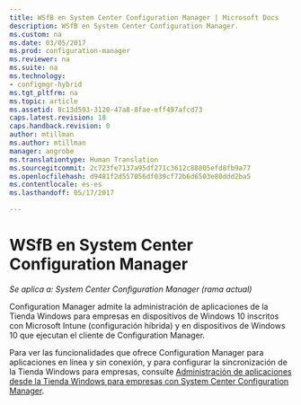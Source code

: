 ```yaml
---
title: WSfB en System Center Configuration Manager | Microsoft Docs
description: WSfB en System Center Configuration Manager.
ms.custom: na
ms.date: 03/05/2017
ms.prod: configuration-manager
ms.reviewer: na
ms.suite: na
ms.technology:
- configmgr-hybrid
ms.tgt_pltfrm: na
ms.topic: article
ms.assetid: 8c13d593-3120-47a8-8fae-eff497afcd73
caps.latest.revision: 18
caps.handback.revision: 0
author: mtillman
ms.author: mtillman
manager: angrobe
ms.translationtype: Human Translation
ms.sourcegitcommit: 2c723fe7137a95df271c3612c88805efd8fb9a77
ms.openlocfilehash: d9481f2d557056df039cf72b6d6503e80ddd2ba5
ms.contentlocale: es-es
ms.lasthandoff: 05/17/2017

---
```

# <a name="wsfb-in-system-center-configuration-manager"></a>WSfB en System Center Configuration Manager

*Se aplica a: System Center Configuration Manager (rama actual)*

Configuration Manager admite la administración de aplicaciones de la Tienda Windows para empresas en dispositivos de Windows 10 inscritos con Microsoft Intune (configuración híbrida) y en dispositivos de Windows 10 que ejecutan el cliente de Configuration Manager.

Para ver las funcionalidades que ofrece Configuration Manager para aplicaciones en línea y sin conexión, y para configurar la sincronización de la Tienda Windows para empresas, consulte [Administración de aplicaciones desde la Tienda Windows para empresas con System Center Configuration Manager](../../apps/deploy-use/manage-apps-from-the-windows-store-for-business.md).

